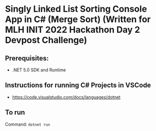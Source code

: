 # Singly Linked List Sorting Console App in C# (Merge Sort) (Written for MLH INIT 2022 Hackathon Day 2 Devpost Challenge)

## Prerequisites:

- .NET 5.0 SDK and Runtime

## Instructions for running C# Projects in VSCode

- https://code.visualstudio.com/docs/languages/dotnet

## To run

Command: `dotnet run`
